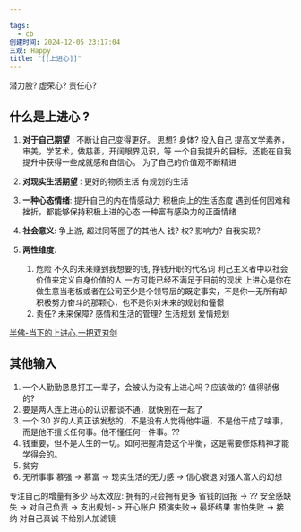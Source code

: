```yaml
---

tags:
  - cb
创建时间: 2024-12-05 23:17:04
三观: Happy
title: "[[上进心]]"
---
```

潜力股?  虚荣心?  责任心? 
## 什么是上进心 ? 
1. **对于自己期望** : 
	不断让自己变得更好。
	思想? 身体? 投入自己
	提高文学素养，审美，学艺术，做慈善，开阔眼界见识，等
	一个自我提升的目标，还能在自我提升中获得一些成就感和自信心。
	为了自己的价值观不断精进
1. **对现实生活期望** : 
	更好的物质生活
	有规划的生活
3. **一种心态情绪**:
	提升自己的内在情感动力 
	积极向上的生活态度
	遇到任何困难和挫折，都能够保持积极上进的心态
	一种富有感染力的正面情绪
4. **社会意义**: 
	争上游, 超过同等圈子的其他人
	钱? 权? 影响力? 自我实现?   

1. **两性维度**: 
	1. 危险
		不久的未来赚到我想要的钱,  挣钱升职的代名词
		利己主义者中以社会价值来定义自身价值的人
		一方可能已经不满足于目前的现状
		上进心是你在做生意当老板或者在公司至少是个领导层的既定事实，不是你一无所有却积极努力奋斗的那颗心，也不是你对未来的规划和憧憬
	2. 责任? 
		未来保障? 
		感情和生活的管理?
		生活规划
		爱情规划

[半佛-当下的上进心,一把双刃剑](https://www.bilibili.com/video/BV1wV4y1j7sk/)


## 其他输入
1. 一个人勤勤恳恳打工一辈子，会被认为没有上进心吗？应该做的?  值得骄傲的?
2. 要是两人连上进心的认识都谈不通，就快别在一起了
3. 一个 30 岁的人真正该发愁的，不是没有人觉得他牛逼，不是他干成了啥事，而是他不擅长任何事。他不懂任何一件事。?? 
4. 钱重要，但不是人生的一切。如何把握清楚这个平衡，这是需要修炼精神才能学得会的。
5. 贫穷
6. 无所事事
慕强 -> 慕富 -> 现实生活的无力感 -> 信心衰退
对强人富人的幻想

专注自己的增量有多少
马太效应: 拥有的只会拥有更多
省钱的回报 ->  ??
安全感缺失 ->
对自己负责 ->
支出规划- > 开心账户
预演失败->  最坏结果
害怕失败  -> 接纳
对自己真诚 
不给别人加滤镜


